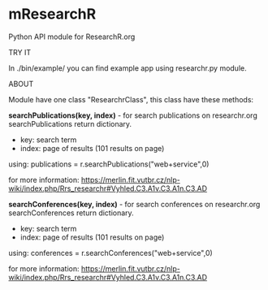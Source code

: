 mResearchR
==========

Python API module for ResearchR.org

TRY IT

In ./bin/example/ you can find example app using researchr.py module.

ABOUT

Module have one class "ResearchrClass", this class have these methods:

**searchPublications(key, index)** - for search publications on researchr.org
searchPublications return dictionary.

- key: search term
- index: page of results (101 results on page)

using: 
publications = r.searchPublications("web+service",0)

for more information: https://merlin.fit.vutbr.cz/nlp-wiki/index.php/Rrs_researchr#Vyhled.C3.A1v.C3.A1n.C3.AD




**searchConferences(key, index)** - for search conferences on researchr.org
searchConferences return dictionary.

- key: search term
- index: page of results (101 results on page)

using: 
conferences = r.searchConferences("web+service",0)

for more information: https://merlin.fit.vutbr.cz/nlp-wiki/index.php/Rrs_researchr#Vyhled.C3.A1v.C3.A1n.C3.AD
